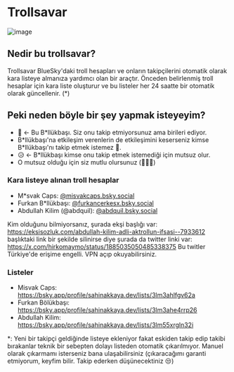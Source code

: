 # Trollsavar

![image](https://github.com/user-attachments/assets/c17a90c0-18ea-48d0-a8f3-715c571638ef)

## Nedir bu trollsavar?
Trollsavar BlueSky'daki troll hesapları ve onların takipçilerini otomatik olarak kara listeye almanıza yardımcı olan bir araçtır. Önceden belirlenmiş troll hesaplar için kara liste oluşturur ve bu listeler her 24 saatte bir otomatik olarak güncellenir. (\*)

## Peki neden böyle bir şey yapmak isteyeyim?
- 👨 <- Bu B\*llükbaşı. Siz onu takip etmiyorsunuz ama birileri ediyor. 
- B\*llükbaşı'na etkileşim verenlerin de etkileşimini keserseniz kimse B\*llükbaşı'nı takip etmek istemez 💯.
- 😥 <- B\*llükbaşı kimse onu takip etmek istemediği için mutsuz olur.
- O mutsuz olduğu için siz mutlu olursunuz (🤣🥳🤭)

### Kara listeye alınan troll hesaplar

- M\*svak Caps: [@misvakcaps.bsky.social](https://bsky.app/profile/misvakcaps.bsky.social)
- Furkan B*llükbaşı: [@furkancerkesx.bsky.social](https://bsky.app/profile/furkancerkesx.bsky.social)
- Abdullah Kilim (@abdquil): [@abdquil.bsky.social](https://bsky.app/profile/abdquil.bsky.social)

Kim olduğunu bilmiyorsanız, şurada ekşi başlığı var: https://eksisozluk.com/abdullah-kilim-adli-aktrollun-ifsasi--7933612 başlıktaki link bir şekilde silinirse diye şurada da twitter linki var: https://x.com/hirkomaymo/status/1885035050485338375 Bu twitler Türkiye'de erişime engelli. VPN açıp okuyabilirsiniz.



### Listeler
- Misvak Caps: https://bsky.app/profile/sahinakkaya.dev/lists/3lm3ahlfgv62a
- Furkan Bölükbaşı: https://bsky.app/profile/sahinakkaya.dev/lists/3lm3ahe4rrp26
- Abdullah Kilim: https://bsky.app/profile/sahinakkaya.dev/lists/3lm55xrgln32i

\*: Yeni bir takipçi geldiğinde listeye ekleniyor fakat eskiden takip edip takibi bırakanlar teknik bir sebepten dolayı listeden otomatik çıkarılmıyor. Manuel olarak çıkarmamı isterseniz bana ulaşabilirsiniz (çıkaracağımı garanti etmiyorum, keyfim bilir. Takip ederken düşünecektiniz 😒)
